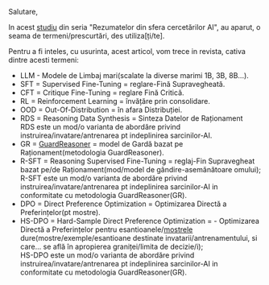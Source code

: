 Salutare,

In acest [studiu](https://www.linkedin.com/pulse/ai-research-roundup-safety-scaling-multimodal-breakthroughs-dynuf/) din seria "Rezumatelor din sfera cercetărilor AI", au aparut, o seama de termeni/prescurtări, des utiliza[ți/te].

Pentru a fi inteles, cu usurinta, acest articol, vom trece in revista, cativa dintre acesti termeni:

 - LLM - Modele de Limbaj mari(scalate la diverse marimi 1B, 3B, 8B...).
 - SFT = Supervised Fine-Tuning = reglare-Fină Supravegheată.
 - CFT = Critique Fine-Tuning = reglare Fină Critică.
 - RL  = Reinforcement Learning = învățăre prin consolidare.
 - OOD = Out-Of-Distribution = în afara Distribuției.
 - RDS = Reasoning Data Synthesis = Sinteza Datelor de Raționament
   <br/>RDS este un mod/o varianta de abordăre privind instruirea/invatare/antrenarea pt indeplinirea sarcinilor-AI.   
 - GR = [GuardReasoner](https://arxiv.org/html/2501.18492v1) = model de Gardă bazat pe Raționament(metodologia GuardReasoner).
 - R-SFT = Reasoning Supervised Fine-Tuning = reglaj-Fin Supravegheat bazat pe/de Raționament(mod/model de gândire-asemănătoare omului);
   <br/>R-SFT este un mod/o varianta de abordăre privind instruirea/invatare/antrenarea pt indeplinirea sarcinilor-AI in conformitate cu  metodologia GuardReasoner(GR).
 - DPO = Direct Preference Optimization = Optimizarea Directă a Preferințelor(pt mostre).   
 - HS-DPO = Hard-Sample Direct Preference Optimization = - Optimizarea Directă a Preferințelor pentru esantioanele/[mostrele](https://www.google.com/search?q=mostre+sau+monstre&rlz=1C1CHBF_enRO1132RO1132&oq=mostre+sau+monstre&gs_lcrp=EgZjaHJvbWUyCQgAEEUYORiABDIKCAEQABgKGBYYHjIKCAIQABiABBiiBNIBCTYwMzhqMGoxNagCCLACAQ&sourceid=chrome&ie=UTF-8) dure(mostre/exemple/esantioane destinate invatarii/antrenamentului, si care... se află în apropierea graniței/limita de decizie/i);
   <br/>HS-DPO este un mod/o varianta de abordăre privind instruirea/invatare/antrenarea pt indeplinirea sarcinilor-AI in conformitate cu metodologia GuardReasoner(GR).

